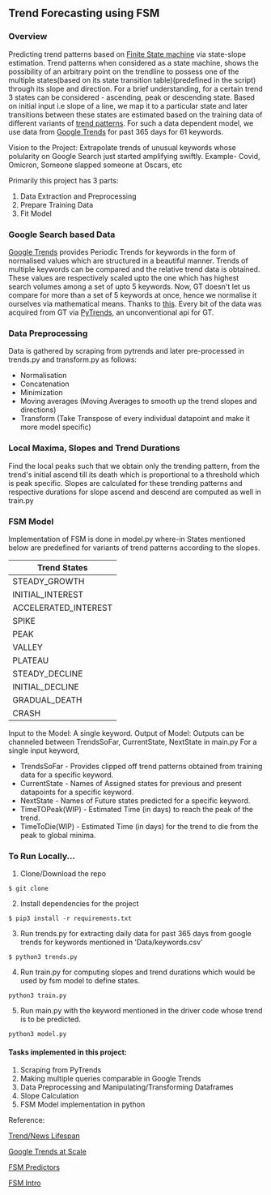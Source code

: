 ## Trend Forecasting using FSM

### Overview
Predicting trend patterns based on <a href='https://en.wikipedia.org/wiki/Finite-state_machine'>Finite State machine</a> via state-slope estimation. Trend patterns when considered as a state machine, shows the possibility of an arbitrary point on the trendline to possess one of the multiple states(based on its state transition table)(predefined in the script) through its slope and direction. 
For a brief understanding, for a certain trend 3 states can be considered - ascending, peak or descending state. Based on initial input i.e slope of a line, we map it to a particular state and later transitions between these states are estimated based on the training data of different variants of <a href='https://www.ig.com/en/trading-strategies/10-chart-patterns-every-trader-needs-to-know-190514'>trend patterns</a>. For such a data dependent model, we use data from <a href='https://trends.google.com/trends'>Google Trends</a> for past 365 days for 61 keywords. 

Vision to the Project: Extrapolate trends of unusual keywords whose polularity on Google Search just started amplifying swiftly. Example- Covid, Omicron, Someone slapped someone at Oscars, etc

Primarily this project has 3 parts:
1. Data Extraction and Preprocessing
2. Prepare Training Data
3. Fit Model

### Google Search based Data
<a href='https://trends.google.com/trends'>Google Trends</a> provides Periodic Trends for keywords in the form of normalised values which are structured in a beautiful manner. Trends of multiple keywords can be compared and the relative trend data is obtained. These values are respectively scaled upto the one which has highest search volumes among a set of upto 5 keywords. Now, GT doesn't let us compare for more than a set of 5 keywords at once, hence we normalise it ourselves via mathematical means. Thanks to <a href='https://towardsdatascience.com/using-google-trends-at-scale-1c8b902b6bfa#:~:text=Currently%2C%20the%20public%2Dfacing%20Google,of%20all%20the%20major%20candidates.'>this</a>.
Every bit of the data was acquired from GT via <a href='https://pypi.org/project/pytrends/'>PyTrends</a>, an unconventional api for GT.

### Data Preprocessing
Data is gathered by scraping from pytrends and later pre-processed in trends.py and transform.py as follows: 
- Normalisation
- Concatenation 
- Minimization
- Moving averages (Moving Averages to smooth up the trend slopes and directions)
- Transform (Take Transpose of every individual datapoint and make it more model specific)

### Local Maxima, Slopes and Trend Durations
Find the local peaks such that we obtain only the trending pattern, from the trend's initial ascend till its death which is proportional to a threshold which is peak specific.
Slopes are calculated for these trending patterns and respective durations for slope ascend and descend are computed as well in train.py

### FSM Model
Implementation of FSM is done in model.py where-in States mentioned below are predefined for variants of trend patterns according to the slopes.

| Trend States    |
|----------------------|
| STEADY_GROWTH        |
| INITIAL_INTEREST     |
| ACCELERATED_INTEREST |
| SPIKE                |
| PEAK                 |
| VALLEY               |
| PLATEAU              |
| STEADY_DECLINE       |
| INITIAL_DECLINE      |
| GRADUAL_DEATH        |
| CRASH                |

Input to the Model: A single keyword.
Output of Model: Outputs can be channeled between TrendsSoFar, CurrentState, NextState in main.py
For a single input keyword,
- TrendsSoFar - Provides clipped off trend patterns obtained from training data for a specific keyword.
- CurrentState - Names of Assigned states for previous and present datapoints for a specific keyword. 
- NextState - Names of Future states predicted for a specific keyword.
- TimeTOPeak(WIP) - Estimated Time (in days) to reach the peak of the trend.
- TimeToDie(WIP) - Estimated Time (in days) for the trend to die from the peak to global minima. 

### To Run Locally...
1. Clone/Download the repo
```
$ git clone
```
2. Install dependencies for the project
```
$ pip3 install -r requirements.txt
```
3. Run trends.py for extracting daily data for past 365 days from google trends for keywords mentioned in 'Data/keywords.csv'
```
$ python3 trends.py
```
4. Run train.py for computing slopes and trend durations which would be used by fsm model to define states.
```
python3 train.py
```
5. Run main.py with the keyword mentioned in the driver code whose trend is to be predicted.
```
python3 model.py
```

#### Tasks implemented in this project:
1. Scraping from PyTrends
2. Making multiple queries comparable in Google Trends
3. Data Preprocessing and Manipulating/Transforming Dataframes 
4. Slope Calculation
5. FSM Model implementation in python


Reference:

<a href='https://newslifespan.com/'>Trend/News Lifespan</a>

<a href='https://towardsdatascience.com/using-google-trends-at-scale-1c8b902b6bfa#:~:text=Currently%2C%20the%20public%2Dfacing%20Google,of%20all%20the%20major%20candidates.'>Google Trends at Scale</a>

<a href='https://citeseerx.ist.psu.edu/viewdoc/download?doi=10.1.1.8.5119&rep=rep1&type=pdf'>FSM Predictors</a>

<a href='https://www.javatpoint.com/finite-state-machine'>FSM Intro</a>

